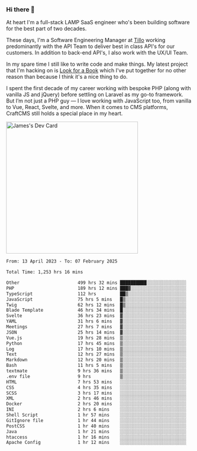 ### Hi there 👋

<!--
**JamesNock/JamesNock** is a ✨ _special_ ✨ repository because its `README.md` (this file) appears on your GitHub profile.

Here are some ideas to get you started:

- 🔭 I’m currently working on ...
- 🌱 I’m currently learning ...
- 👯 I’m looking to collaborate on ...
- 🤔 I’m looking for help with ...
- 💬 Ask me about ...
- 📫 How to reach me: ...
- 😄 Pronouns: ...
- ⚡ Fun fact: ...
-->
At heart I'm a full-stack LAMP SaaS engineer who's been building software for the best part of two decades.

These days, I'm a Software Engineering Manager at [Tillo](https://www.tillo.io/) working predominantly with the API Team to deliver best in class API's for our customers. In addition to back-end API's, I also work with the UX/UI Team.

In my spare time I still like to write code and make things. My latest project that I'm hacking on is [Look for a Book](https://www.lookforabook.co.uk/) which I've put together for no other reason than because I think it's a nice thing to do.

I spent the first decade of my career working with bespoke PHP (along with vanilla JS and jQuery) before settling on Laravel as my go-to framework. But I’m not just a PHP guy — I love working with JavaScript too, from vanilla to Vue, React, Svelte, and more. When it comes to CMS platforms, CraftCMS still holds a special place in my heart.

<a href="https://app.daily.dev/h2onock"><img src="https://api.daily.dev/devcards/v2/XQraFlxE3JPWOlcSuOB2K.png?type=default&r=18u" width="356" alt="James's Dev Card"/></a>

<!--START_SECTION:waka-->

```txt
From: 13 April 2023 - To: 07 February 2025

Total Time: 1,253 hrs 16 mins

Other                      499 hrs 32 mins ██████████░░░░░░░░░░░░░░░   39.86 %
PHP                        189 hrs 12 mins ███▓░░░░░░░░░░░░░░░░░░░░░   15.10 %
TypeScript                 112 hrs         ██▒░░░░░░░░░░░░░░░░░░░░░░   08.94 %
JavaScript                 75 hrs 5 mins   █▒░░░░░░░░░░░░░░░░░░░░░░░   05.99 %
Twig                       62 hrs 12 mins  █▒░░░░░░░░░░░░░░░░░░░░░░░   04.96 %
Blade Template             46 hrs 34 mins  █░░░░░░░░░░░░░░░░░░░░░░░░   03.72 %
Svelte                     36 hrs 23 mins  ▓░░░░░░░░░░░░░░░░░░░░░░░░   02.90 %
YAML                       31 hrs 6 mins   ▓░░░░░░░░░░░░░░░░░░░░░░░░   02.48 %
Meetings                   27 hrs 7 mins   ▓░░░░░░░░░░░░░░░░░░░░░░░░   02.16 %
JSON                       25 hrs 14 mins  ▓░░░░░░░░░░░░░░░░░░░░░░░░   02.01 %
Vue.js                     19 hrs 28 mins  ▒░░░░░░░░░░░░░░░░░░░░░░░░   01.55 %
Python                     17 hrs 45 mins  ▒░░░░░░░░░░░░░░░░░░░░░░░░   01.42 %
Log                        17 hrs 10 mins  ▒░░░░░░░░░░░░░░░░░░░░░░░░   01.37 %
Text                       12 hrs 27 mins  ▒░░░░░░░░░░░░░░░░░░░░░░░░   00.99 %
Markdown                   12 hrs 20 mins  ▒░░░░░░░░░░░░░░░░░░░░░░░░   00.99 %
Bash                       11 hrs 5 mins   ▒░░░░░░░░░░░░░░░░░░░░░░░░   00.88 %
textmate                   9 hrs 36 mins   ▒░░░░░░░░░░░░░░░░░░░░░░░░   00.77 %
.env file                  9 hrs           ▒░░░░░░░░░░░░░░░░░░░░░░░░   00.72 %
HTML                       7 hrs 53 mins   ░░░░░░░░░░░░░░░░░░░░░░░░░   00.63 %
CSS                        4 hrs 35 mins   ░░░░░░░░░░░░░░░░░░░░░░░░░   00.37 %
SCSS                       3 hrs 17 mins   ░░░░░░░░░░░░░░░░░░░░░░░░░   00.26 %
XML                        2 hrs 46 mins   ░░░░░░░░░░░░░░░░░░░░░░░░░   00.22 %
Docker                     2 hrs 20 mins   ░░░░░░░░░░░░░░░░░░░░░░░░░   00.19 %
INI                        2 hrs 6 mins    ░░░░░░░░░░░░░░░░░░░░░░░░░   00.17 %
Shell Script               1 hr 57 mins    ░░░░░░░░░░░░░░░░░░░░░░░░░   00.16 %
GitIgnore file             1 hr 44 mins    ░░░░░░░░░░░░░░░░░░░░░░░░░   00.14 %
PostCSS                    1 hr 40 mins    ░░░░░░░░░░░░░░░░░░░░░░░░░   00.13 %
Java                       1 hr 21 mins    ░░░░░░░░░░░░░░░░░░░░░░░░░   00.11 %
htaccess                   1 hr 16 mins    ░░░░░░░░░░░░░░░░░░░░░░░░░   00.10 %
Apache Config              1 hr 12 mins    ░░░░░░░░░░░░░░░░░░░░░░░░░   00.10 %
```

<!--END_SECTION:waka-->
